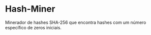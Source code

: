 # Hash-Miner
Minerador de hashes SHA-256 que encontra hashes com um número específico de zeros iniciais.
